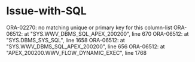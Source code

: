 # Issue-with-SQL
ORA-02270: no matching unique or primary key for this column-list ORA-06512: at "SYS.WWV_DBMS_SQL_APEX_200200", line 670 ORA-06512: at "SYS.DBMS_SYS_SQL", line 1658 ORA-06512: at "SYS.WWV_DBMS_SQL_APEX_200200", line 656 ORA-06512: at "APEX_200200.WWV_FLOW_DYNAMIC_EXEC", line 1768
